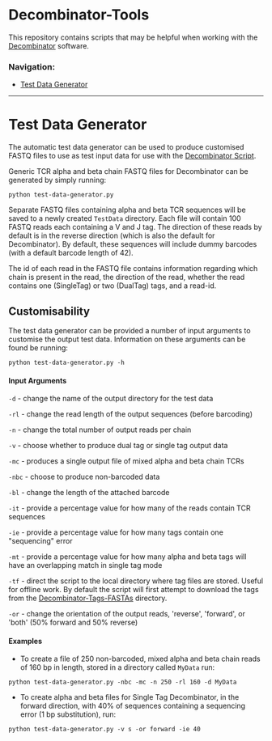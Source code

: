 # Decombinator-Tools

This repository contains scripts that may be helpful when working with the [Decombinator](https://github.com/innate2adaptive/Decombinator) software.

<h3 id="top">Navigation:</h3>

* [Test Data Generator](#test-data-generator)

---

<h1 id="test-data-generator">Test Data Generator</h1>

The automatic test data generator can be used to produce customised FASTQ files to use as test input data for use with the [Decombinator Script](https://github.com/innate2adaptive/Decombinator#decombinator).

Generic TCR alpha and beta chain FASTQ files for Decombinator can be generated by simply running:
```
python test-data-generator.py
```
Separate FASTQ files containing alpha and beta TCR sequences will be saved to a newly created `TestData` directory. Each file will contain 100 FASTQ reads each containing a V and J tag. The direction of these reads by default is in the reverse direction (which is also the default for Decombinator). By default, these sequences will include dummy barcodes (with a default barcode length of 42).

The id of each read in the FASTQ file contains information regarding which chain is present in the read, the direction of the read, whether the read contains one (SingleTag) or two (DualTag) tags, and a read-id.

## Customisability

The test data generator can be provided a number of input arguments to customise the output test data. Information on these arguments can be found be running:
```
python test-data-generator.py -h
```
#### Input Arguments

`-d`   - change the name of the output directory for the test data

`-rl`  - change the read length of the output sequences (before barcoding)

`-n`   - change the total number of output reads per chain

`-v`   - choose whether to produce dual tag or single tag output data

`-mc`  - produces a single output file of mixed alpha and beta chain TCRs

`-nbc` - choose to produce non-barcoded data

`-bl`  - change the length of the attached barcode

`-it`  - provide a percentage value for how many of the reads contain TCR sequences

`-ie`  - provide a percentage value for how many tags contain one "sequencing" error

`-mt`  - provide a percentage value for how many alpha and beta tags will have an overlapping match in single tag mode

`-tf`  - direct the script to the local directory where tag files are stored. Useful for offline work. By default the script will first attempt to download the tags from the [Decombinator-Tags-FASTAs](https://github.com/innate2adaptive/Decombinator-Tags-FASTAs) directory.

`-or`  - change the orientation of the output reads, 'reverse', 'forward', or 'both' (50% forward and 50% reverse)

#### Examples

* To create a file of 250 non-barcoded, mixed alpha and beta chain reads of 160 bp in length, stored in a directory called `MyData` run:
```
python test-data-generator.py -nbc -mc -n 250 -rl 160 -d MyData
```

* To create alpha and beta files for Single Tag Decombinator, in the forward direction, with 40% of sequences containing a sequencing error (1 bp substitution), run:

```
python test-data-generator.py -v s -or forward -ie 40
```
	

